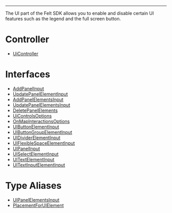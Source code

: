 ***

The UI part of the Felt SDK allows you to enable and disable certain
UI features such as the legend and the full screen button.

# Controller

* [UiController](UiController.md)

# Interfaces

* [AddPanelInput](AddPanelInput.md)
* [UpdatePanelElementInput](UpdatePanelElementInput.md)
* [AddPanelElementsInput](AddPanelElementsInput.md)
* [UpdatePanelElementsInput](UpdatePanelElementsInput.md)
* [DeletePanelElements](DeletePanelElements.md)
* [UiControlsOptions](UiControlsOptions.md)
* [OnMapInteractionsOptions](OnMapInteractionsOptions.md)
* [UIButtonElementInput](UIButtonElementInput.md)
* [UIButtonGroupElementInput](UIButtonGroupElementInput.md)
* [UIDividerElementInput](UIDividerElementInput.md)
* [UIFlexibleSpaceElementInput](UIFlexibleSpaceElementInput.md)
* [UIPanelInput](UIPanelInput.md)
* [UISelectElementInput](UISelectElementInput.md)
* [UITextElementInput](UITextElementInput.md)
* [UITextInputElementInput](UITextInputElementInput.md)

# Type Aliases

* [UIPanelElementsInput](UIPanelElementsInput.md)
* [PlacementForUIElement](PlacementForUIElement.md)
